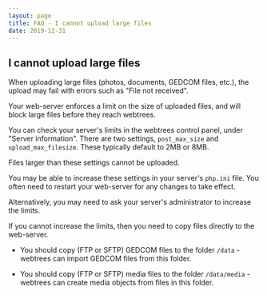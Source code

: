 ```yaml
---
layout: page
title: FAQ - I cannot upload large files
date: 2019-12-31
---
```


## I cannot upload large files

When uploading large files (photos, documents, GEDCOM files, etc.), the upload may fail with errors such as "File not received".

Your web-server enforces a limit on the size of uploaded files, and will block large files before they reach webtrees.

You can check your server's limits in the webtrees control panel, under "Server information".  There are two settings, `post_max_size` and `upload_max_filesize`.  These typically default to 2MB or 8MB.

Files larger than these settings cannot be uploaded.

You may be able to increase these settings in your server's `php.ini` file.  You often need to restart your web-server for any changes to take effect.

Alternatively, you may need to ask your server's administrator to increase the limits.

If you cannot increase the limits, then you need to copy files directly to the web-server.

* You should copy (FTP or SFTP) GEDCOM files to the folder `/data` - webtrees can import GEDCOM files from this folder.

* You should copy (FTP or SFTP) media files to the folder `/data/media` - webtrees can create media objects from files in this folder.
